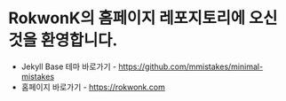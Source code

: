 # RokwonK의 홈페이지 레포지토리에 오신 것을 환영합니다.

- Jekyll Base 테마 바로가기 - https://github.com/mmistakes/minimal-mistakes
- 홈페이지 바로가기 - https://rokwonk.com